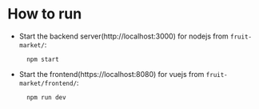 # How to run

- Start the backend server(http://localhost:3000) for nodejs from `fruit-market/`:

        npm start
- Start the frontend(https://localhost:8080) for vuejs from `fruit-market/frontend/`:

        npm run dev
